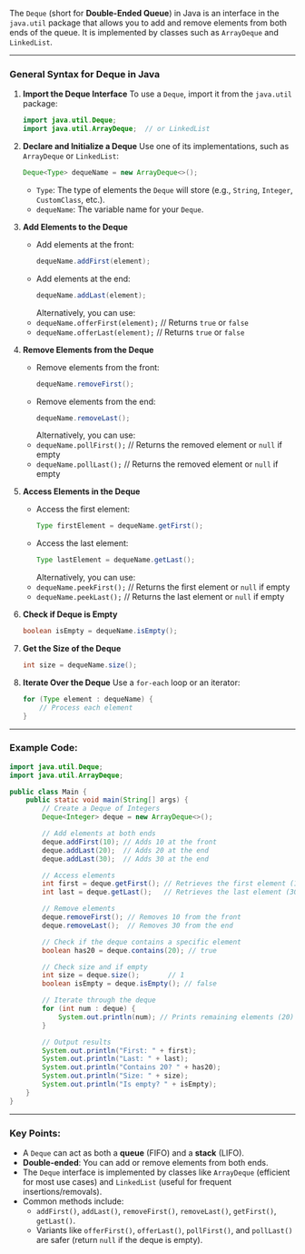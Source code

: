 The `Deque` (short for **Double-Ended Queue**) in Java is an interface in the `java.util` package that allows you to add and remove elements from both ends of the queue. It is implemented by classes such as `ArrayDeque` and `LinkedList`.

---

### General Syntax for Deque in Java

1. **Import the Deque Interface**
   To use a `Deque`, import it from the `java.util` package:

   ```java
   import java.util.Deque;
   import java.util.ArrayDeque;  // or LinkedList
   ```

2. **Declare and Initialize a Deque**
   Use one of its implementations, such as `ArrayDeque` or `LinkedList`:

   ```java
   Deque<Type> dequeName = new ArrayDeque<>();
   ```

   - `Type`: The type of elements the `Deque` will store (e.g., `String`, `Integer`, `CustomClass`, etc.).
   - `dequeName`: The variable name for your `Deque`.

3. **Add Elements to the Deque**

   - Add elements at the front:
     ```java
     dequeName.addFirst(element);
     ```
   - Add elements at the end:
     ```java
     dequeName.addLast(element);
     ```
     Alternatively, you can use:
   - `dequeName.offerFirst(element);` // Returns `true` or `false`
   - `dequeName.offerLast(element);` // Returns `true` or `false`

4. **Remove Elements from the Deque**

   - Remove elements from the front:
     ```java
     dequeName.removeFirst();
     ```
   - Remove elements from the end:
     ```java
     dequeName.removeLast();
     ```
     Alternatively, you can use:
   - `dequeName.pollFirst();` // Returns the removed element or `null` if empty
   - `dequeName.pollLast();` // Returns the removed element or `null` if empty

5. **Access Elements in the Deque**

   - Access the first element:
     ```java
     Type firstElement = dequeName.getFirst();
     ```
   - Access the last element:
     ```java
     Type lastElement = dequeName.getLast();
     ```
     Alternatively, you can use:
   - `dequeName.peekFirst();` // Returns the first element or `null` if empty
   - `dequeName.peekLast();` // Returns the last element or `null` if empty

6. **Check if Deque is Empty**

   ```java
   boolean isEmpty = dequeName.isEmpty();
   ```

7. **Get the Size of the Deque**

   ```java
   int size = dequeName.size();
   ```

8. **Iterate Over the Deque**
   Use a `for-each` loop or an iterator:
   ```java
   for (Type element : dequeName) {
       // Process each element
   }
   ```

---

### Example Code:

```java
import java.util.Deque;
import java.util.ArrayDeque;

public class Main {
    public static void main(String[] args) {
        // Create a Deque of Integers
        Deque<Integer> deque = new ArrayDeque<>();

        // Add elements at both ends
        deque.addFirst(10); // Adds 10 at the front
        deque.addLast(20);  // Adds 20 at the end
        deque.addLast(30);  // Adds 30 at the end

        // Access elements
        int first = deque.getFirst(); // Retrieves the first element (10)
        int last = deque.getLast();   // Retrieves the last element (30)

        // Remove elements
        deque.removeFirst(); // Removes 10 from the front
        deque.removeLast();  // Removes 30 from the end

        // Check if the deque contains a specific element
        boolean has20 = deque.contains(20); // true

        // Check size and if empty
        int size = deque.size();       // 1
        boolean isEmpty = deque.isEmpty(); // false

        // Iterate through the deque
        for (int num : deque) {
            System.out.println(num); // Prints remaining elements (20)
        }

        // Output results
        System.out.println("First: " + first);
        System.out.println("Last: " + last);
        System.out.println("Contains 20? " + has20);
        System.out.println("Size: " + size);
        System.out.println("Is empty? " + isEmpty);
    }
}
```

---

### Key Points:

- A `Deque` can act as both a **queue** (FIFO) and a **stack** (LIFO).
- **Double-ended**: You can add or remove elements from both ends.
- The `Deque` interface is implemented by classes like `ArrayDeque` (efficient for most use cases) and `LinkedList` (useful for frequent insertions/removals).
- Common methods include:
  - `addFirst()`, `addLast()`, `removeFirst()`, `removeLast()`, `getFirst()`, `getLast()`.
  - Variants like `offerFirst()`, `offerLast()`, `pollFirst()`, and `pollLast()` are safer (return `null` if the deque is empty).
